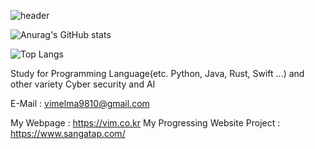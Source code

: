 ![header](https://capsule-render.vercel.app/api?type=waving&height=300&color=gradient&text=Welcome,)

![Anurag's GitHub stats](https://github-readme-stats.vercel.app/api?username=TomGorani&show_icons=true&theme=radical)


![Top Langs](https://github-readme-stats.vercel.app/api/top-langs/?username=TomGorani&layout=compact)

Study for Programming Language(etc. Python, Java, Rust, Swift ...) 
and other variety Cyber security and AI


E-Mail : vimelma9810@gmail.com

My Webpage : https://vim.co.kr
My Progressing Website Project : https://www.sangatap.com/
